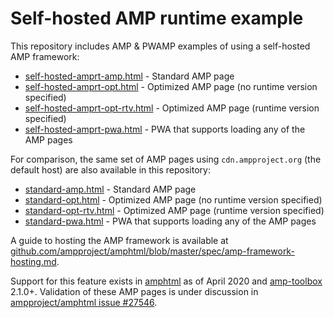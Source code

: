 # Self-hosted AMP runtime example

This repository includes AMP &amp; PWAMP examples of using a self-hosted AMP framework:

- [self-hosted-amprt-amp.html](https://ampdemo.cmphys.com/amp-sh/self-hosted-amprt-amp.html) - Standard AMP page
- [self-hosted-amprt-opt.html](https://ampdemo.cmphys.com/amp-sh/self-hosted-amprt-opt.html) - Optimized AMP page (no runtime version specified)
- [self-hosted-amprt-opt-rtv.html](https://ampdemo.cmphys.com/amp-sh/self-hosted-amprt-opt-rtv.html) - Optimized AMP page (runtime version specified)
- [self-hosted-amprt-pwa.html](https://ampdemo.cmphys.com/amp-sh/self-hosted-amprt-pwa.html) - PWA that supports loading any of the AMP pages

For comparison, the same set of AMP pages using `cdn.ampproject.org` (the default host) are also available in this repository:

- [standard-amp.html](https://ampdemo.cmphys.com/amp-sh/standard-amp.html) - Standard AMP page
- [standard-opt.html](https://ampdemo.cmphys.com/amp-sh/standard-opt.html) - Optimized AMP page (no runtime version specified)
- [standard-opt-rtv.html](https://ampdemo.cmphys.com/amp-sh/standard-opt-rtv.html) - Optimized AMP page (runtime version specified)
- [standard-pwa.html](https://ampdemo.cmphys.com/amp-sh/standard-pwa.html) - PWA that supports loading any of the AMP pages

A guide to hosting the AMP framework is available at [github.com/ampproject/amphtml/blob/master/spec/amp-framework-hosting.md](https://github.com/ampproject/amphtml/blob/master/spec/amp-framework-hosting.md).

Support for this feature exists in [amphtml](https://github.com/ampproject/amphtml) as of April 2020 and [amp-toolbox](https://github.com/ampproject/amp-toolbox) 2.1.0+. Validation of these AMP pages is under discussion in [ampproject/amphtml issue #27546](https://github.com/ampproject/amphtml/issues/27546).
